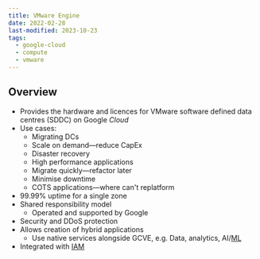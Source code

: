 ```yaml
---
title: VMware Engine
date: 2022-02-28
last-modified: 2023-10-23
tags:
  - google-cloud
  - compute
  - vmware
---
```


## Overview

- Provides the hardware and licences for VMware software defined data centres (SDDC) on Google *Cloud*
- Use cases:
	- Migrating DCs
	- Scale on demand—reduce CapEx
	- Disaster recovery
	- High performance applications
	- Migrate quickly—refactor later
	- Minimise downtime
	- COTS applications—where can't replatform
- 99.99% uptime for a single zone
- Shared responsibility model
	- Operated and supported by Google
- Security and DDoS protection
- Allows creation of hybrid applications
	- Use native services alongside GCVE, e.g. Data, analytics, AI/[ML](notes/Machine%20Learning.md)
- Integrated with [IAM](notes/Cloud%20IAM.md)
